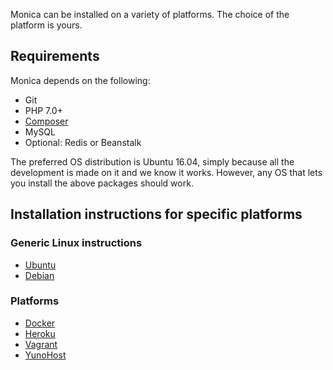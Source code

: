 Monica can be installed on a variety of platforms. The choice of the platform is yours.

## Requirements

Monica depends on the following:

* Git
* PHP 7.0+
* [Composer](https://getcomposer.org/)
* MySQL
* Optional: Redis or Beanstalk

The preferred OS distribution is Ubuntu 16.04, simply because all the development is made on it and we know it works. However, any OS that lets you install the above packages should work.

## Installation instructions for specific platforms

### Generic Linux instructions

* [Ubuntu](Installing-Monica-on-Ubuntu)
* [Debian](Installing-Monica-on-Debian)

### Platforms

* [Docker](Installing-Monica-on-Docker)
* [Heroku](Installing-Monica-on-Heroku)
* [Vagrant](Installing-Monica-on-Vagrant)
* [YunoHost](https://github.com/YunoHost-Apps/monica_ynh)